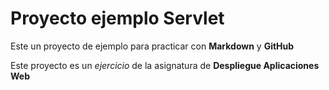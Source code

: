 # Proyecto ejemplo Servlet

Este un proyecto de ejemplo para practicar con **Markdown** y **GitHub**

Este proyecto es un *ejercicio* de la asignatura de **Despliegue Aplicaciones Web**